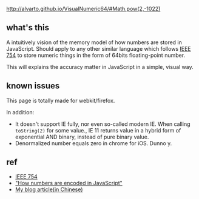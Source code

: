<http://alvarto.github.io/VisualNumeric64/#Math.pow(2,-1022)>

## what's this

A intuitively vision of the memory model of how numbers are stored in JavaScript. Should apply to any other similar language which follows [IEEE 754](http://en.wikipedia.org/wiki/IEEE_754) to store numeric things in the form of 64bits floating-point number.

This will explains the accuracy matter in JavaScript in a simple, visual way.

## known issues

This page is totally made for webkit/firefox.

In addition:

- It doesn't support IE fully, nor even so-called modern IE. When calling `toString(2)` for some value., IE 11 returns value in a hybrid form of exponential AND binary, instead of pure binary value.
- Denormalized number equals zero in chrome for iOS. Dunno y.

## ref

- [IEEE 754](http://en.wikipedia.org/wiki/IEEE_754)
- <a href="http://www.2ality.com/2012/04/number-encoding.html" target="_blank">"How numbers are encoded in JavaScript"</a>
- [My blog article(in Chinese)](http://blog.segmentfault.com/humphry/1190000000407658)

